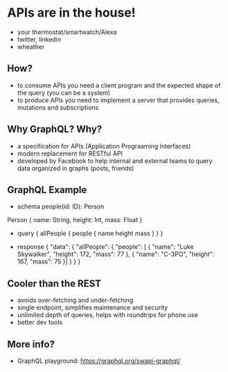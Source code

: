 # APIs are in the house!
- your thermostat/smartwatch/Alexa
- twitter, linkedin
- wheather

## How?
- to consume APIs you need a client program and the expected shape of the query (you can be a system)
- to produce APIs you need to implement a server that provides queries, mutations and subscriptions

## Why GraphQL? Why?
- a specification for APIs (Application Prograaming Interfaces)
- modern replacement for RESTful API
- developed by Facebook to help internal and external teams to query data organized in graphs (posts, friends)

## GraphQL Example

- schema
people(id: ID): Person

Person {
  name: String,
  height: Int,
  mass: Float
}

- query
{
  allPeople {
    people {
      name
      height
      mass
    }
  }
}

- response
{
  "data": {
    "allPeople": {
      "people": [
        {
          "name": "Luke Skywalker",
          "height": 172,
          "mass": 77
        },
        {
          "name": "C-3PO",
          "height": 167,
          "mass": 75
        }]
      }
   }
}   

## Cooler than the REST
- avoids over-fetching and under-fetching
- single endpoint, simplifies maintenance and security
- unlimited depth of queries, helps with roundtrips for phone use
- better dev tools

## More info?
- GraphQL playground: https://graphql.org/swapi-graphql/
